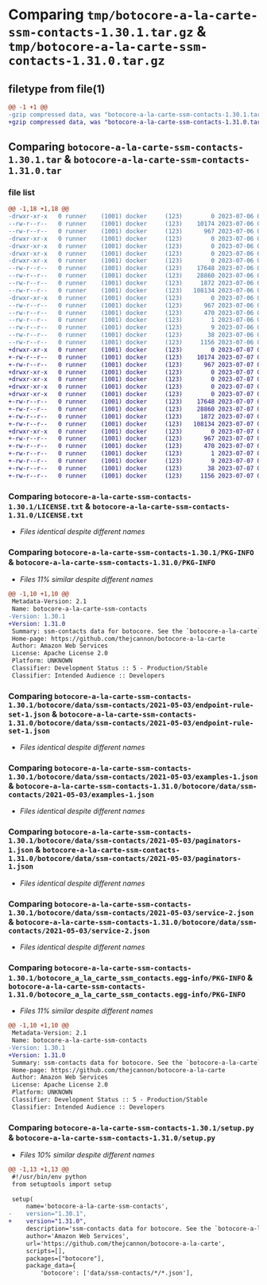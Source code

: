 # Comparing `tmp/botocore-a-la-carte-ssm-contacts-1.30.1.tar.gz` & `tmp/botocore-a-la-carte-ssm-contacts-1.31.0.tar.gz`

## filetype from file(1)

```diff
@@ -1 +1 @@
-gzip compressed data, was "botocore-a-la-carte-ssm-contacts-1.30.1.tar", last modified: Thu Jul  6 01:45:25 2023, max compression
+gzip compressed data, was "botocore-a-la-carte-ssm-contacts-1.31.0.tar", last modified: Fri Jul  7 01:44:18 2023, max compression
```

## Comparing `botocore-a-la-carte-ssm-contacts-1.30.1.tar` & `botocore-a-la-carte-ssm-contacts-1.31.0.tar`

### file list

```diff
@@ -1,18 +1,18 @@
-drwxr-xr-x   0 runner    (1001) docker     (123)        0 2023-07-06 01:45:25.807129 botocore-a-la-carte-ssm-contacts-1.30.1/
--rw-r--r--   0 runner    (1001) docker     (123)    10174 2023-07-06 01:45:25.000000 botocore-a-la-carte-ssm-contacts-1.30.1/LICENSE.txt
--rw-r--r--   0 runner    (1001) docker     (123)      967 2023-07-06 01:45:25.807129 botocore-a-la-carte-ssm-contacts-1.30.1/PKG-INFO
-drwxr-xr-x   0 runner    (1001) docker     (123)        0 2023-07-06 01:45:25.807129 botocore-a-la-carte-ssm-contacts-1.30.1/botocore/
-drwxr-xr-x   0 runner    (1001) docker     (123)        0 2023-07-06 01:45:25.807129 botocore-a-la-carte-ssm-contacts-1.30.1/botocore/data/
-drwxr-xr-x   0 runner    (1001) docker     (123)        0 2023-07-06 01:45:25.807129 botocore-a-la-carte-ssm-contacts-1.30.1/botocore/data/ssm-contacts/
-drwxr-xr-x   0 runner    (1001) docker     (123)        0 2023-07-06 01:45:25.807129 botocore-a-la-carte-ssm-contacts-1.30.1/botocore/data/ssm-contacts/2021-05-03/
--rw-r--r--   0 runner    (1001) docker     (123)    17648 2023-07-06 01:44:40.000000 botocore-a-la-carte-ssm-contacts-1.30.1/botocore/data/ssm-contacts/2021-05-03/endpoint-rule-set-1.json
--rw-r--r--   0 runner    (1001) docker     (123)    28860 2023-07-06 01:44:40.000000 botocore-a-la-carte-ssm-contacts-1.30.1/botocore/data/ssm-contacts/2021-05-03/examples-1.json
--rw-r--r--   0 runner    (1001) docker     (123)     1872 2023-07-06 01:44:40.000000 botocore-a-la-carte-ssm-contacts-1.30.1/botocore/data/ssm-contacts/2021-05-03/paginators-1.json
--rw-r--r--   0 runner    (1001) docker     (123)   108134 2023-07-06 01:44:40.000000 botocore-a-la-carte-ssm-contacts-1.30.1/botocore/data/ssm-contacts/2021-05-03/service-2.json
-drwxr-xr-x   0 runner    (1001) docker     (123)        0 2023-07-06 01:45:25.807129 botocore-a-la-carte-ssm-contacts-1.30.1/botocore_a_la_carte_ssm_contacts.egg-info/
--rw-r--r--   0 runner    (1001) docker     (123)      967 2023-07-06 01:45:25.000000 botocore-a-la-carte-ssm-contacts-1.30.1/botocore_a_la_carte_ssm_contacts.egg-info/PKG-INFO
--rw-r--r--   0 runner    (1001) docker     (123)      470 2023-07-06 01:45:25.000000 botocore-a-la-carte-ssm-contacts-1.30.1/botocore_a_la_carte_ssm_contacts.egg-info/SOURCES.txt
--rw-r--r--   0 runner    (1001) docker     (123)        1 2023-07-06 01:45:25.000000 botocore-a-la-carte-ssm-contacts-1.30.1/botocore_a_la_carte_ssm_contacts.egg-info/dependency_links.txt
--rw-r--r--   0 runner    (1001) docker     (123)        9 2023-07-06 01:45:25.000000 botocore-a-la-carte-ssm-contacts-1.30.1/botocore_a_la_carte_ssm_contacts.egg-info/top_level.txt
--rw-r--r--   0 runner    (1001) docker     (123)       38 2023-07-06 01:45:25.807129 botocore-a-la-carte-ssm-contacts-1.30.1/setup.cfg
--rw-r--r--   0 runner    (1001) docker     (123)     1156 2023-07-06 01:45:25.000000 botocore-a-la-carte-ssm-contacts-1.30.1/setup.py
+drwxr-xr-x   0 runner    (1001) docker     (123)        0 2023-07-07 01:44:18.539652 botocore-a-la-carte-ssm-contacts-1.31.0/
+-rw-r--r--   0 runner    (1001) docker     (123)    10174 2023-07-07 01:44:18.000000 botocore-a-la-carte-ssm-contacts-1.31.0/LICENSE.txt
+-rw-r--r--   0 runner    (1001) docker     (123)      967 2023-07-07 01:44:18.539652 botocore-a-la-carte-ssm-contacts-1.31.0/PKG-INFO
+drwxr-xr-x   0 runner    (1001) docker     (123)        0 2023-07-07 01:44:18.535652 botocore-a-la-carte-ssm-contacts-1.31.0/botocore/
+drwxr-xr-x   0 runner    (1001) docker     (123)        0 2023-07-07 01:44:18.535652 botocore-a-la-carte-ssm-contacts-1.31.0/botocore/data/
+drwxr-xr-x   0 runner    (1001) docker     (123)        0 2023-07-07 01:44:18.535652 botocore-a-la-carte-ssm-contacts-1.31.0/botocore/data/ssm-contacts/
+drwxr-xr-x   0 runner    (1001) docker     (123)        0 2023-07-07 01:44:18.535652 botocore-a-la-carte-ssm-contacts-1.31.0/botocore/data/ssm-contacts/2021-05-03/
+-rw-r--r--   0 runner    (1001) docker     (123)    17648 2023-07-07 01:43:28.000000 botocore-a-la-carte-ssm-contacts-1.31.0/botocore/data/ssm-contacts/2021-05-03/endpoint-rule-set-1.json
+-rw-r--r--   0 runner    (1001) docker     (123)    28860 2023-07-07 01:43:28.000000 botocore-a-la-carte-ssm-contacts-1.31.0/botocore/data/ssm-contacts/2021-05-03/examples-1.json
+-rw-r--r--   0 runner    (1001) docker     (123)     1872 2023-07-07 01:43:28.000000 botocore-a-la-carte-ssm-contacts-1.31.0/botocore/data/ssm-contacts/2021-05-03/paginators-1.json
+-rw-r--r--   0 runner    (1001) docker     (123)   108134 2023-07-07 01:43:28.000000 botocore-a-la-carte-ssm-contacts-1.31.0/botocore/data/ssm-contacts/2021-05-03/service-2.json
+drwxr-xr-x   0 runner    (1001) docker     (123)        0 2023-07-07 01:44:18.535652 botocore-a-la-carte-ssm-contacts-1.31.0/botocore_a_la_carte_ssm_contacts.egg-info/
+-rw-r--r--   0 runner    (1001) docker     (123)      967 2023-07-07 01:44:18.000000 botocore-a-la-carte-ssm-contacts-1.31.0/botocore_a_la_carte_ssm_contacts.egg-info/PKG-INFO
+-rw-r--r--   0 runner    (1001) docker     (123)      470 2023-07-07 01:44:18.000000 botocore-a-la-carte-ssm-contacts-1.31.0/botocore_a_la_carte_ssm_contacts.egg-info/SOURCES.txt
+-rw-r--r--   0 runner    (1001) docker     (123)        1 2023-07-07 01:44:18.000000 botocore-a-la-carte-ssm-contacts-1.31.0/botocore_a_la_carte_ssm_contacts.egg-info/dependency_links.txt
+-rw-r--r--   0 runner    (1001) docker     (123)        9 2023-07-07 01:44:18.000000 botocore-a-la-carte-ssm-contacts-1.31.0/botocore_a_la_carte_ssm_contacts.egg-info/top_level.txt
+-rw-r--r--   0 runner    (1001) docker     (123)       38 2023-07-07 01:44:18.539652 botocore-a-la-carte-ssm-contacts-1.31.0/setup.cfg
+-rw-r--r--   0 runner    (1001) docker     (123)     1156 2023-07-07 01:44:18.000000 botocore-a-la-carte-ssm-contacts-1.31.0/setup.py
```

### Comparing `botocore-a-la-carte-ssm-contacts-1.30.1/LICENSE.txt` & `botocore-a-la-carte-ssm-contacts-1.31.0/LICENSE.txt`

 * *Files identical despite different names*

### Comparing `botocore-a-la-carte-ssm-contacts-1.30.1/PKG-INFO` & `botocore-a-la-carte-ssm-contacts-1.31.0/PKG-INFO`

 * *Files 11% similar despite different names*

```diff
@@ -1,10 +1,10 @@
 Metadata-Version: 2.1
 Name: botocore-a-la-carte-ssm-contacts
-Version: 1.30.1
+Version: 1.31.0
 Summary: ssm-contacts data for botocore. See the `botocore-a-la-carte` package for more info.
 Home-page: https://github.com/thejcannon/botocore-a-la-carte
 Author: Amazon Web Services
 License: Apache License 2.0
 Platform: UNKNOWN
 Classifier: Development Status :: 5 - Production/Stable
 Classifier: Intended Audience :: Developers
```

### Comparing `botocore-a-la-carte-ssm-contacts-1.30.1/botocore/data/ssm-contacts/2021-05-03/endpoint-rule-set-1.json` & `botocore-a-la-carte-ssm-contacts-1.31.0/botocore/data/ssm-contacts/2021-05-03/endpoint-rule-set-1.json`

 * *Files identical despite different names*

### Comparing `botocore-a-la-carte-ssm-contacts-1.30.1/botocore/data/ssm-contacts/2021-05-03/examples-1.json` & `botocore-a-la-carte-ssm-contacts-1.31.0/botocore/data/ssm-contacts/2021-05-03/examples-1.json`

 * *Files identical despite different names*

### Comparing `botocore-a-la-carte-ssm-contacts-1.30.1/botocore/data/ssm-contacts/2021-05-03/paginators-1.json` & `botocore-a-la-carte-ssm-contacts-1.31.0/botocore/data/ssm-contacts/2021-05-03/paginators-1.json`

 * *Files identical despite different names*

### Comparing `botocore-a-la-carte-ssm-contacts-1.30.1/botocore/data/ssm-contacts/2021-05-03/service-2.json` & `botocore-a-la-carte-ssm-contacts-1.31.0/botocore/data/ssm-contacts/2021-05-03/service-2.json`

 * *Files identical despite different names*

### Comparing `botocore-a-la-carte-ssm-contacts-1.30.1/botocore_a_la_carte_ssm_contacts.egg-info/PKG-INFO` & `botocore-a-la-carte-ssm-contacts-1.31.0/botocore_a_la_carte_ssm_contacts.egg-info/PKG-INFO`

 * *Files 11% similar despite different names*

```diff
@@ -1,10 +1,10 @@
 Metadata-Version: 2.1
 Name: botocore-a-la-carte-ssm-contacts
-Version: 1.30.1
+Version: 1.31.0
 Summary: ssm-contacts data for botocore. See the `botocore-a-la-carte` package for more info.
 Home-page: https://github.com/thejcannon/botocore-a-la-carte
 Author: Amazon Web Services
 License: Apache License 2.0
 Platform: UNKNOWN
 Classifier: Development Status :: 5 - Production/Stable
 Classifier: Intended Audience :: Developers
```

### Comparing `botocore-a-la-carte-ssm-contacts-1.30.1/setup.py` & `botocore-a-la-carte-ssm-contacts-1.31.0/setup.py`

 * *Files 10% similar despite different names*

```diff
@@ -1,13 +1,13 @@
 #!/usr/bin/env python
 from setuptools import setup
 
 setup(
     name='botocore-a-la-carte-ssm-contacts',
-    version="1.30.1",
+    version="1.31.0",
     description='ssm-contacts data for botocore. See the `botocore-a-la-carte` package for more info.',
     author='Amazon Web Services',
     url='https://github.com/thejcannon/botocore-a-la-carte',
     scripts=[],
     packages=["botocore"],
     package_data={
         'botocore': ['data/ssm-contacts/*/*.json'],
```

